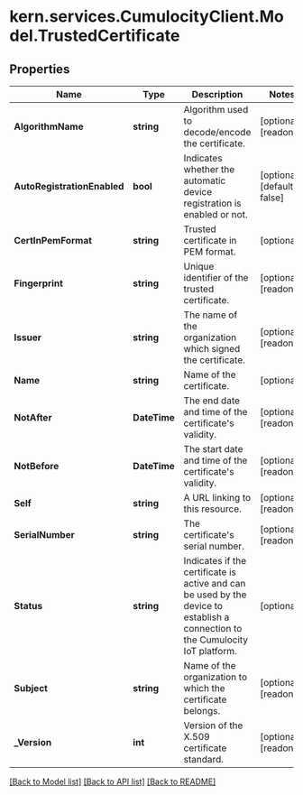 
# kern.services.CumulocityClient.Model.TrustedCertificate

## Properties

Name | Type | Description | Notes
------------ | ------------- | ------------- | -------------
**AlgorithmName** | **string** | Algorithm used to decode/encode the certificate. | [optional] [readonly] 
**AutoRegistrationEnabled** | **bool** | Indicates whether the automatic device registration is enabled or not. | [optional] [default to false]
**CertInPemFormat** | **string** | Trusted certificate in PEM format. | [optional] 
**Fingerprint** | **string** | Unique identifier of the trusted certificate. | [optional] [readonly] 
**Issuer** | **string** | The name of the organization which signed the certificate. | [optional] [readonly] 
**Name** | **string** | Name of the certificate. | [optional] 
**NotAfter** | **DateTime** | The end date and time of the certificate&#39;s validity. | [optional] [readonly] 
**NotBefore** | **DateTime** | The start date and time of the certificate&#39;s validity. | [optional] [readonly] 
**Self** | **string** | A URL linking to this resource. | [optional] [readonly] 
**SerialNumber** | **string** | The certificate&#39;s serial number. | [optional] [readonly] 
**Status** | **string** | Indicates if the certificate is active and can be used by the device to establish a connection to the Cumulocity IoT platform. | [optional] 
**Subject** | **string** | Name of the organization to which the certificate belongs. | [optional] [readonly] 
**_Version** | **int** | Version of the X.509 certificate standard. | [optional] [readonly] 

[[Back to Model list]](../README.md#documentation-for-models)
[[Back to API list]](../README.md#documentation-for-api-endpoints)
[[Back to README]](../README.md)

